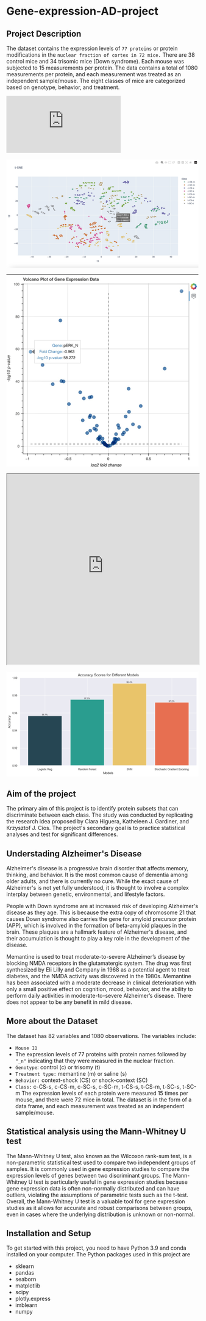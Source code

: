 # Gene-expression-AD-project
## Project Description
The dataset contains the expression levels of `77 proteins` or protein modifications in the `nuclear fraction of cortex in 72 mice.` There are 38 control mice and 34 trisomic mice (Down syndrome). Each mouse was subjected to 15 measurements per protein. The data contains a total of 1080 measurements per protein, and each measurement was treated as an independent sample/mouse. The eight classes of mice are categorized based on genotype, behavior, and treatment.

![alt text](https://github.com/yasmina-99/Gene-expression-AD-project/blob/main/tsne_plot.html)

![alt text](https://github.com/yasmina-99/Gene-expression-AD-project/blob/main/29B943FC-FD6E-48CF-BBEE-DF7698A2D1B1_1_201_a.jpeg)

![alt text](https://github.com/yasmina-99/Gene-expression-AD-project/blob/main/917E0951-D4D1-41CE-A15D-B3A56DB65FA9_1_201_a.jpeg)

<html>
    <body>
        <iframe src="https://raw.githubusercontent.com/yasmina-99/Gene-expression-AD-project/main/volcano_plot.html" width="100%" height="500px"></iframe>
    </body>
</html>

![alt text](https://github.com/yasmina-99/Gene-expression-AD-project/blob/main/download-10.png)


## Aim of the project
The primary aim of this project is to identify protein subsets that can discriminate between each class. The study was conducted by replicating the research idea proposed by Clara Higuera, Katheleen J. Gardiner, and Krzysztof J. Cios. The project's secondary goal is to practice statistical analyses and test for significant differences.

## Understading Alzheimer's Disease
Alzheimer's disease is a progressive brain disorder that affects memory, thinking, and behavior. It is the most common cause of dementia among older adults, and there is currently no cure. While the exact cause of Alzheimer's is not yet fully understood, it is thought to involve a complex interplay between genetic, environmental, and lifestyle factors.

People with Down syndrome are at increased risk of developing Alzheimer's disease as they age. This is because the extra copy of chromosome 21 that causes Down syndrome also carries the gene for amyloid precursor protein (APP), which is involved in the formation of beta-amyloid plaques in the brain. These plaques are a hallmark feature of Alzheimer's disease, and their accumulation is thought to play a key role in the development of the disease.

Memantine is used to treat moderate-to-severe Alzheimer’s disease by blocking NMDA receptors in the glutamatergic system. The drug was first synthesized by Eli Lilly and Company in 1968 as a potential agent to treat diabetes, and the NMDA activity was discovered in the 1980s. Memantine has been associated with a moderate decrease in clinical deterioration with only a small positive effect on cognition, mood, behavior, and the ability to perform daily activities in moderate-to-severe Alzheimer’s disease. There does not appear to be any benefit in mild disease.

## More about the Dataset
The dataset has 82 variables and 1080 observations. The variables include:

- `Mouse ID`
- The expression levels of 77 proteins with protein names followed by `"_n"` indicating that they were measured in the nuclear fraction.
- `Genotype`: control (c) or trisomy (t)
- `Treatment type:` memantine (m) or saline (s)
- `Behavior:` context-shock (CS) or shock-context (SC)
- `Class:` c-CS-s, c-CS-m, c-SC-s, c-SC-m, t-CS-s, t-CS-m, t-SC-s, t-SC-m
The expression levels of each protein were measured 15 times per mouse, and there were 72 mice in total. The dataset is in the form of a data frame, and each measurement was treated as an independent sample/mouse.

## Statistical analysis using the Mann-Whitney U test
The Mann-Whitney U test, also known as the Wilcoxon rank-sum test, is a non-parametric statistical test used to compare two independent groups of samples. It is commonly used in gene expression studies to compare the expression levels of genes between two discriminant groups. The Mann-Whitney U test is particularly useful in gene expression studies because gene expression data is often non-normally distributed and can have outliers, violating the assumptions of parametric tests such as the t-test. Overall, the Mann-Whitney U test is a valuable tool for gene expression studies as it allows for accurate and robust comparisons between groups, even in cases where the underlying distribution is unknown or non-normal.


## Installation and Setup
To get started with this project, you need to have Python 3.9 and conda installed on your computer. The Python packages used in this project are
- sklearn
- pandas
- seaborn
- matplotlib
- scipy
- plotly.express
- imblearn
- numpy 


